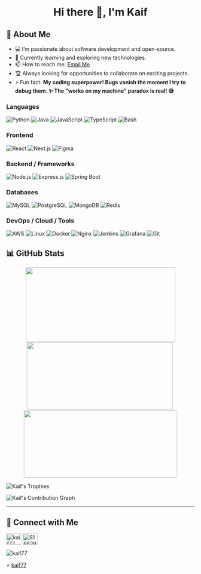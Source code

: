 <h1 align="center">Hi there 👋, I'm Kaif</h1>

## 🚀 About Me

- 💻 I’m passionate about software development and open-source.
- 🌱 Currently learning and exploring new technologies.
- 📫 How to reach me: [Email Me](mailto:kaifmk77@gmail.com)
- 🏆 Always looking for opportunities to collaborate on exciting projects.
- ⚡ Fun fact: **My coding superpower! Bugs vanish the moment I try to debug them. ✨ The "works on my machine" paradox is real! 😅**

### Languages
![Python](https://img.shields.io/badge/-Python-000?style=flat&logo=python)
![Java](https://img.shields.io/badge/-Java-000?style=flat&logo=java&logoColor=white)
![JavaScript](https://img.shields.io/badge/-JavaScript-000?style=flat&logo=javascript)
![TypeScript](https://img.shields.io/badge/-TypeScript-000?style=flat&logo=typescript)
![Bash](https://img.shields.io/badge/-Bash-000?style=flat&logo=gnubash)

### Frontend
![React](https://img.shields.io/badge/-React-000?style=flat&logo=react)
![Next.js](https://img.shields.io/badge/-Next.js-000?style=flat&logo=nextdotjs)
![Figma](https://img.shields.io/badge/-Figma-000?style=flat&logo=figma)

### Backend / Frameworks
![Node.js](https://img.shields.io/badge/-Node.js-000?style=flat&logo=node.js)
![Express.js](https://img.shields.io/badge/-Express.js-000?style=flat&logo=express&logoColor=white)
![Spring Boot](https://img.shields.io/badge/-Spring%20Boot-000?style=flat&logo=spring-boot)

### Databases
![MySQL](https://img.shields.io/badge/-MySQL-000?style=flat&logo=mysql)
![PostgreSQL](https://img.shields.io/badge/-PostgreSQL-000?style=flat&logo=postgresql)
![MongoDB](https://img.shields.io/badge/-MongoDB-000?style=flat&logo=mongodb)
![Redis](https://img.shields.io/badge/-Redis-000?style=flat&logo=redis)

### DevOps / Cloud / Tools
![AWS](https://img.shields.io/badge/-AWS-000?style=flat&logo=amazon-aws)
![Linux](https://img.shields.io/badge/-Linux-000?style=flat&logo=linux)
![Docker](https://img.shields.io/badge/-Docker-000?style=flat&logo=docker)
![Nginx](https://img.shields.io/badge/-Nginx-000?style=flat&logo=nginx)
![Jenkins](https://img.shields.io/badge/-Jenkins-000?style=flat&logo=jenkins)
![Grafana](https://img.shields.io/badge/-Grafana-000?style=flat&logo=grafana)
![Git](https://img.shields.io/badge/-Git-000?style=flat&logo=git)

## 📊 GitHub Stats

<div align="center">

<img src="https://github-readme-stats.vercel.app/api/top-langs/?username=kaif77&layout=compact&theme=radical" height="200px" width="400px"/>

</div>

<div align="center">
  <img src="https://github-readme-stats.vercel.app/api?username=kaif77&show_icons=true&theme=radical" height="180px" width="390px" />&nbsp;<img src="https://streak-stats.demolab.com?user=kaif77&theme=tokyonight" height="180px"  width="410px" />
</div>

![Kaif's Trophies](https://github-profile-trophy.vercel.app/?username=kaif77&theme=onestar&no-frame=true&column=9)

![Kaif's Contribution Graph](https://github-readme-activity-graph.vercel.app/graph?username=kaif77&theme=github-compact)

---

## 🔗 Connect with Me


<p align="left">
<a href="https://linkedin.com/in/kaif77" target="blank"><img align="center" src="https://raw.githubusercontent.com/rahuldkjain/github-profile-readme-generator/master/src/images/icons/Social/linked-in-alt.svg" alt="kaif77" height="30" width="40" /></a>
<a href="https://stackoverflow.com/users/8198290" target="blank"><img align="center" src="https://raw.githubusercontent.com/rahuldkjain/github-profile-readme-generator/master/src/images/icons/Social/stack-overflow.svg" alt="8198290" height="30" width="40" /></a>
</p>

<p align="left"> <img src="https://komarev.com/ghpvc/?username=kaif77&label=Profile%20views&color=0e75b6&style=flat" alt="kaif77" /> </p>


⭐️ [kaif77](https://github.com/kaif77)

